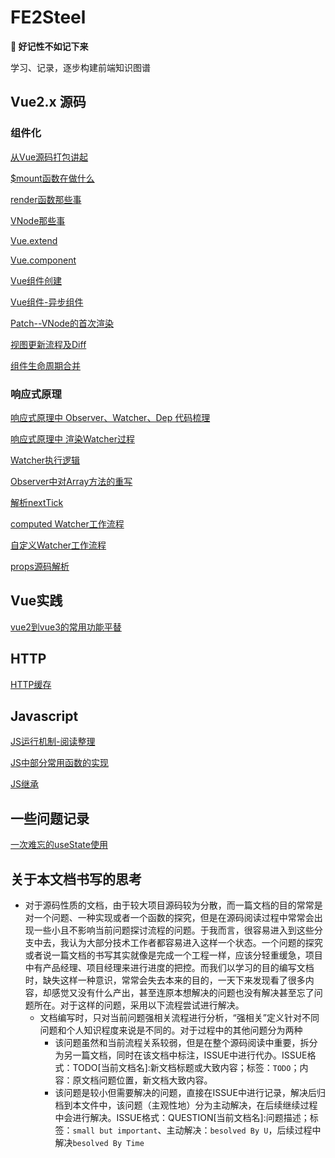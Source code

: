 # FE2Steel

**📝 好记性不如记下来**

学习、记录，逐步构建前端知识图谱

## Vue2.x 源码

### 组件化
[从Vue源码打包讲起](./Vue2.x源码/从Vue源码打包开始讲起.md)

[\$mount函数在做什么](./Vue2.x源码/$mount函数在做什么.md)

[render函数那些事](./Vue2.x源码/render函数.md)

[VNode那些事](./Vue2.x源码/VNode那些事.md)

[Vue.extend](./Vue2.x源码/Vue.extend.md)

[Vue.component](./Vue2.x源码/Vue.component.md)

[Vue组件创建](./Vue2.x源码/Vue组件创建.md)

[Vue组件-异步组件](./Vue2.x源码/Vue组件-异步函数组件.md)

[Patch--VNode的首次渲染](./Vue2.x源码/VNode的首次渲染.md)

[视图更新流程及Diff](./Vue2.x源码/视图更新流程及Diff.md)

[组件生命周期合并](./Vue2.x源码/组件的生命周期合并.md)
### 响应式原理
[响应式原理中 Observer、Watcher、Dep 代码梳理](./Vue2.x源码/响应式原理中Observer、Watcher、Dep代码梳理.md)

[响应式原理中 渲染Watcher过程](./Vue2.x源码/渲染式Watcher工作流程.md)

[Watcher执行逻辑](./Vue2.x源码/Watcher的执行逻辑.md)

[Observer中对Array方法的重写](./Vue2.x源码/Observer中对Array方法的重写.md)

[解析nextTick](./Vue2.x源码/解析nextTick.md)

[computed Watcher工作流程](./Vue2.x源码/computed%20Watcher工作流程.md)

[自定义Watcher工作流程](./Vue2.x源码/自定义Watcher工作流程.md)

[props源码解析](./Vue2.x源码/props源码解析.md)

## Vue实践
[vue2到vue3的常用功能平替](./Vue实践/vue2到vue3的常用功能平替.md)

## HTTP
[HTTP缓存](./HTTP/HTTP缓存.md)

## Javascript
[JS运行机制-阅读整理](./Javascript/JS运行机制-阅读整理.md)

[JS中部分常用函数的实现](./Javascript/JS中部分常用函数的实现.md)

[JS继承](./Javascript/JS继承.md)
## 一些问题记录
[一次难忘的useState使用](./问题记录/一次难忘的useState使用.md)



## 关于本文档书写的思考

- 对于源码性质的文档，由于较大项目源码较为分散，而一篇文档的目的常常是对一个问题、一种实现或者一个函数的探究，但是在源码阅读过程中常常会出现一些小且不影响当前问题探讨流程的问题。于我而言，很容易进入到这些分支中去，我认为大部分技术工作者都容易进入这样一个状态。一个问题的探究或者说一篇文档的书写其实就像是完成一个工程一样，应该分轻重缓急，项目中有产品经理、项目经理来进行进度的把控。而我们以学习的目的编写文档时，缺失这样一种意识，常常会失去本来的目的，一天下来发现看了很多内容，却感觉又没有什么产出，甚至连原本想解决的问题也没有解决甚至忘了问题所在。对于这样的问题，采用以下流程尝试进行解决。
  - 文档编写时，只对当前问题强相关流程进行分析，“强相关”定义针对不同问题和个人知识程度来说是不同的。对于过程中的其他问题分为两种
    - 该问题虽然和当前流程关系较弱，但是在整个源码阅读中重要，拆分为另一篇文档，同时在该文档中标注，ISSUE中进行代办。ISSUE格式：TODO[当前文档名]:新文档标题或大致内容；标签：`TODO`；内容：原文档问题位置，新文档大致内容。
    - 该问题是较小但需要解决的问题，直接在ISSUE中进行记录，解决后归档到本文件中，该问题（主观性地）分为主动解决，在后续继续过程中会进行解决。ISSUE格式：QUESTION[当前文档名]:问题描述；标签：`small but important`、主动解决：`besolved By U`，后续过程中解决`besolved By Time`